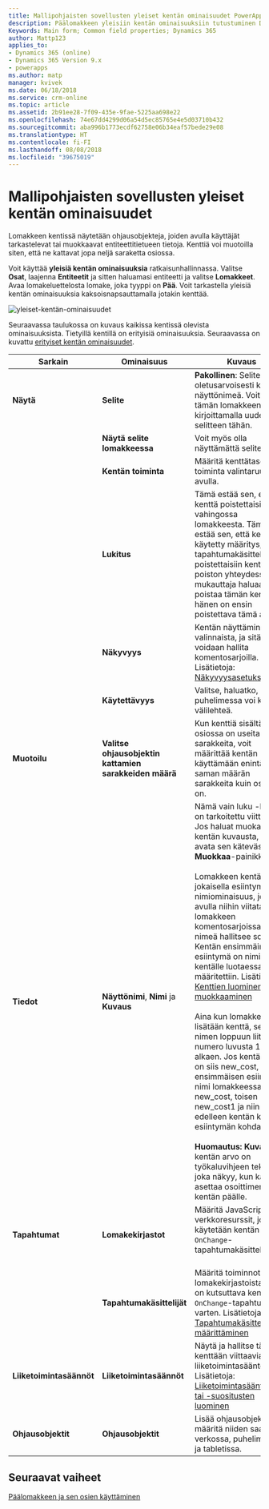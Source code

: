 ```yaml
---
title: Mallipohjaisten sovellusten yleiset kentän ominaisuudet PowerAppsissa | MicrosoftDocs
description: Päälomakkeen yleisiin kentän ominaisuuksiin tutustuminen Dynamics 365 Customer Engagementissa
Keywords: Main form; Common field properties; Dynamics 365
author: Mattp123
applies_to:
- Dynamics 365 (online)
- Dynamics 365 Version 9.x
- powerapps
ms.author: matp
manager: kvivek
ms.date: 06/18/2018
ms.service: crm-online
ms.topic: article
ms.assetid: 2b91ee28-7f09-435e-9fae-5225aa698e22
ms.openlocfilehash: 74e67dd4299d06a54d5ec85765e4e5d03710b432
ms.sourcegitcommit: aba996b1773ecdf62758e06b34eaf57bede29e08
ms.translationtype: HT
ms.contentlocale: fi-FI
ms.lasthandoff: 08/08/2018
ms.locfileid: "39675019"
---
```

# <a name="model-driven-app-common-field-properties"></a>Mallipohjaisten sovellusten yleiset kentän ominaisuudet

 Lomakkeen kentissä näytetään ohjausobjekteja, joiden avulla käyttäjät tarkastelevat tai muokkaavat entiteettitietueen tietoja. Kenttiä voi muotoilla siten, että ne kattavat jopa neljä saraketta osiossa.  

Voit käyttää **yleisiä kentän ominaisuuksia** ratkaisunhallinnassa. Valitse **Osat**, laajenna **Entiteetit** ja sitten haluamasi entiteetti ja valitse **Lomakkeet**. Avaa lomakeluettelosta lomake, joka tyyppi on **Pää**. Voit tarkastella yleisiä kentän ominaisuuksia kaksoisnapsauttamalla jotakin kenttää.

![yleiset-kentän-ominaisuudet](media/common-field-properties.png)
  
Seuraavassa taulukossa on kuvaus kaikissa kentissä olevista ominaisuuksista. Tietyillä kentillä on erityisiä ominaisuuksia. Seuraavassa on kuvattu [erityiset kentän ominaisuudet](special-field-properties-legacy.md).  
  
|Sarkain|Ominaisuus|Kuvaus|  
|---------|--------------|-----------------|  
|**Näytä**|**Selite**|**Pakollinen**: Selite vastaa oletusarvoisesti kentän näyttönimeä. Voit ohittaa tämän lomakkeen nimen kirjoittamalla uuden selitteen tähän.|  
||**Näytä selite lomakkeessa**|Voit myös olla näyttämättä selitettä.|  
||**Kentän toiminta**|Määritä kenttätason toiminta valintaruutujen avulla.|  
||**Lukitus**|Tämä estää sen, että kenttä poistettaisiin vahingossa lomakkeesta. Tämä estää sen, että kentässä käytetty määritys, kuten tapahtumakäsittely, poistettaisiin kentän poiston yhteydessä. Jos mukauttaja haluaa poistaa tämän kentän, hänen on ensin poistettava tämä asetus.|  
||**Näkyvyys**|Kentän näyttäminen on valinnaista, ja sitä voidaan hallita komentosarjoilla. Lisätietoja: [Näkyvyysasetukset](visibility-options-legacy.md)|  
||**Käytettävyys**|Valitse, haluatko, että puhelimessa voi käyttää välilehteä.|
|**Muotoilu**|**Valitse ohjausobjektin kattamien sarakkeiden määrä**|Kun kenttiä sisältävässä osiossa on useita sarakkeita, voit määrittää kentän käyttämään enintään saman määrän sarakkeita kuin osiossa on.|  
|**Tiedot**|**Näyttönimi**, **Nimi** ja **Kuvaus**|Nämä vain luku -kentät on tarkoitettu viitteeksi. Jos haluat muokata kentän kuvausta, voit avata sen kätevästi **Muokkaa**-painikkeella.<br /><br /> Lomakkeen kentän jokaisella esiintymällä on nimiominaisuus, jonka avulla niihin viitataan lomakkeen komentosarjoissa, mutta nimeä hallitsee sovellus. Kentän ensimmäinen esiintymä on nimi, joka kentälle luotaessa määritettiin. Lisätietoja: [Kenttien luominen ja muokkaaminen](../common-data-service/create-edit-fields.md)<br /><br /> Aina kun lomakkeeseen lisätään kenttä, sen nimen loppuun liitetään numero luvusta 1 alkaen. Jos kentän nimi on siis new_cost, ensimmäisen esiintymän nimi lomakkeessa on new_cost, toisen new_cost1 ja niin edelleen kentän kunkin esiintymän kohdalla.<br /><br />**Huomautus:** **Kuvaus**-kentän arvo on työkaluvihjeen teksti, joka näkyy, kun käyttäjä asettaa osoittimen kentän päälle.|  
|**Tapahtumat**|**Lomakekirjastot**|Määritä JavaScript-verkkoresurssit, joita käytetään kentän `OnChange`-tapahtumakäsittelyssä.<br /><br />|  
||**Tapahtumakäsittelijät**|Määritä toiminnot lomakekirjastoista, jotka on kutsuttava kentän `OnChange`-tapahtumaa varten. Lisätietoja: [Tapahtumakäsittelijöiden määrittäminen](configure-event-handlers-legacy.md)|  
|**Liiketoimintasäännöt**|**Liiketoimintasäännöt**|Näytä ja hallitse tähän kenttään viittaavia liiketoimintasääntöjä. Lisätietoja: [Liiketoimintasääntöjen tai -suositusten luominen](create-business-rules-recommendations-apply-logic-form.md)|  
|**Ohjausobjektit**|**Ohjausobjektit**|Lisää ohjausobjekteja ja määritä niiden saatavuus verkossa, puhelimessa ja tabletissa.|  

## <a name="next-steps"></a>Seuraavat vaiheet

[Päälomakkeen ja sen osien käyttäminen](use-main-form-and-components.md)
